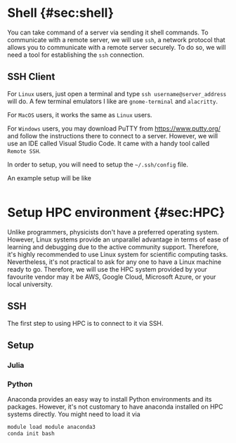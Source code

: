 # Shell {#sec:shell}

You can take command of a server via sending it shell commands. To communicate
with a remote server, we will use `ssh`, a network protocol that allows you to
communicate with a remote server securely. To do so, we will need a tool for
establishing the `ssh` connection.

## SSH Client

For `Linux` users, just open a terminal and type `ssh username@server_address`
will do. A few terminal emulators I like are `gnome-terminal` and `alacritty`.

For `MacOS` users, it works the same as `Linux` users.

For `Windows` users, you may download PuTTY from <https://www.putty.org/> and
follow the instructions there to connect to a server. However, we will use an
IDE called Visual Studio Code. It came with a handy tool called `Remote SSH`.

In order to setup, you will need to setup the `~/.ssh/config` file. 

An example setup will be like 

```bash

```
# Setup HPC environment {#sec:HPC}

Unlike programmers, physicists don't have a preferred operating system. However, Linux systems provide an unparallel advantage in terms of ease of learning and debugging due to the active community support. Therefore, it's highly recommended to use Linux system for scientific computing tasks. Nevertheless, it's not practical to ask for any one to have a Linux machine ready to go. Therefore, we will use the HPC system provided by your favourite vendor may it be AWS, Google Cloud, Microsoft Azure, or your local university.

## SSH
The first step to using HPC is to connect to it via SSH. 




## Setup 
### Julia

### Python 
Anaconda provides an easy way to install Python environments and its packages. However, it's not customary to have anaconda installed on HPC systems directly. You might need to load it via

```bash
module load module anaconda3
conda init bash
```
